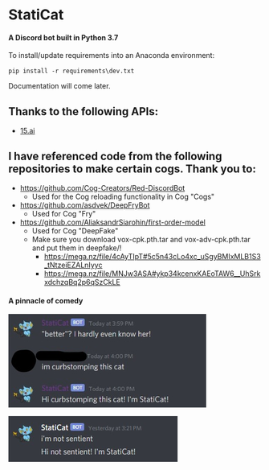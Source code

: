 # StatiCat

#### A Discord bot built in Python 3.7

To install/update requirements into an Anaconda environment:
```shell
pip install -r requirements\dev.txt
```

Documentation will come later.

## Thanks to the following APIs:
* [15.ai](https://15.ai)

## I have referenced code from the following repositories to make certain cogs. Thank you to:

* https://github.com/Cog-Creators/Red-DiscordBot
    * Used for the Cog reloading functionality in Cog "Cogs"
* https://github.com/asdvek/DeepFryBot
    * Used for Cog "Fry"
* https://github.com/AliaksandrSiarohin/first-order-model
    * Used for Cog "DeepFake"
    * Make sure you download vox-cpk.pth.tar and vox-adv-cpk.pth.tar and put them in deepfake/!
        * https://mega.nz/file/4cAyTIpT#5c5n43cLo4xc_uSgyBMIxMLB1S3_tNtzeiEZALnIyyc
        * https://mega.nz/file/MNJw3ASA#ykp34kcenxKAEoTAW6__UhSrkxdchzqBq2p6qSzCkLE

#### A pinnacle of comedy

![Power](_photos/TruePower.jpg)

![Comedy](_photos/Comedy.png)
